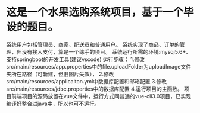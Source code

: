 # 这是一个水果选购系统项目，基于一个毕设的题目。
系统用户包括管理员、商家、配送员和普通用户。
系统实现了商品、订单的管理，但没有接入支付，算是一个练手的项目。
系统运行所需的环境:mysql5.6+、支持springboot的开发工具(建议vscode)
运行步骤：
1.修改src/main/resources/app.properties中的file.uploadFolder为uploadImage文件夹所在路径（可新建，但旧图片失效），
2.修改src/main/resources/applicaiton.yml中数据库配置和邮箱配置
3.修改src/main/resources/jdbc.properties中的数据库配置
4.运行项目的主函数。
项目前端项目的源码放置在vue文件中，运行方式同普通的vue-cli3.0项目，已实现编译好整合进java中，所以也可不运行。
